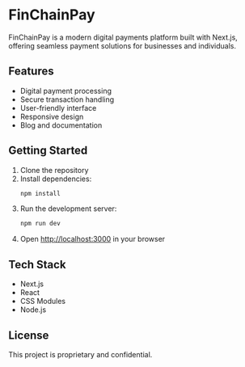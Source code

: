 # FinChainPay

FinChainPay is a modern digital payments platform built with Next.js, offering seamless payment solutions for businesses and individuals.

## Features

- Digital payment processing
- Secure transaction handling
- User-friendly interface
- Responsive design
- Blog and documentation

## Getting Started

1. Clone the repository
2. Install dependencies:
   ```bash
   npm install
   ```
3. Run the development server:
   ```bash
   npm run dev
   ```
4. Open [http://localhost:3000](http://localhost:3000) in your browser

## Tech Stack

- Next.js
- React
- CSS Modules
- Node.js

## License

This project is proprietary and confidential.
